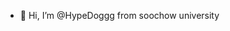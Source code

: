 - 👋 Hi, I’m @HypeDoggg from soochow university

<!---
HypeDoggg/HypeDoggg is a ✨ special ✨ repository because its `README.md` (this file) appears on your GitHub profile.
You can click the Preview link to take a look at your changes.
--->
